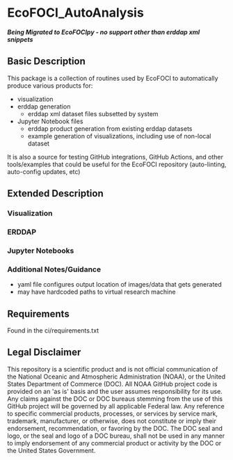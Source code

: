 # EcoFOCI_AutoAnalysis

***Being Migrated to EcoFOCIpy - no support other than erddap xml snippets***

## Basic Description

This package is a collection of routines used by EcoFOCI to automatically produce various products for:

* visualization
* erddap generation
  + erddap xml dataset files subsetted by system
* Jupyter Notebook files
  + erddap product generation from existing erddap datasets
  + example generation of visualizations, including use of non-local dataset

It is also a source for testing GitHub integrations, GitHub Actions, and other tools/examples that could be useful for the EcoFOCI repository (auto-linting, auto-config updates, etc)

## Extended Description

### Visualization

### ERDDAP

### Jupyter Notebooks

### Additional Notes/Guidance

* yaml file configures output location of images/data that gets generated
* may have hardcoded paths to virtual research machine

## Requirements

Found in the ci/requirements.txt

## Legal Disclaimer

This repository is a scientific product and is not official communication of the National Oceanic and Atmospheric Administration (NOAA), or the United States Department of Commerce (DOC).
All NOAA GitHub project code is provided on an 'as is' basis and the user assumes responsibility for its use.
Any claims against the DOC or DOC bureaus stemming from the use of this GitHub project will be governed by all applicable Federal law.
Any reference to specific commercial products, processes, or services by service mark, trademark, manufacturer, or otherwise, does not constitute or imply their endorsement, recommendation, or favoring by the DOC.
The DOC seal and logo, or the seal and logo of a DOC bureau, shall not be used in any manner to imply endorsement of any commercial product or activity by the DOC or the United States Government.
